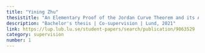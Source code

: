 ```yaml
---
title: "Yining Zhu"
thesistitle: "An Elementary Proof of the Jordan Curve Theorem and its Application to the Poincaré-Bendixson Theorem"
description: "Bachelor's thesis | Co-supervision | Lund, 2021"
link: https://lup.lub.lu.se/student-papers/search/publication/9063529
category: supervision
number: 1
---
```


